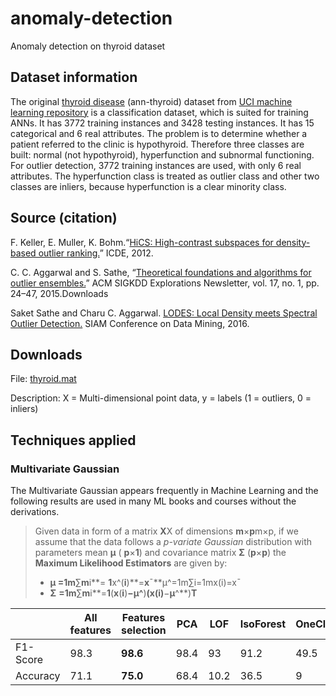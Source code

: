 # anomaly-detection

Anomaly detection on thyroid dataset

## Dataset information

The original [thyroid disease](https://archive.ics.uci.edu/ml/datasets/Thyroid+Disease) (ann-thyroid) dataset from [UCI machine learning repository](https://archive.ics.uci.edu/ml/) is a classification dataset, which is suited for training ANNs. It has 3772 training instances and 3428 testing instances. It has 15 categorical and 6 real attributes. The problem is to determine whether a patient referred to the clinic is hypothyroid. Therefore three classes are built: normal (not hypothyroid), hyperfunction and subnormal functioning. For outlier detection, 3772 training instances are used, with only 6 real attributes. The hyperfunction class is treated as outlier class and other two classes are inliers, because hyperfunction is a clear minority class.

## Source (citation)

F. Keller, E. Muller, K. Bohm.“[HiCS: High-contrast subspaces for density-based outlier ranking.](https://www.ipd.kit.edu/~muellere/publications/ICDE2012.pdf)” ICDE, 2012.

C. C. Aggarwal and S. Sathe, “[Theoretical foundations and algorithms for outlier ensembles.](http://www.kdd.org/exploration_files/Article4.pdf)” ACM SIGKDD Explorations Newsletter, vol. 17, no. 1, pp. 24–47, 2015.Downloads

Saket Sathe and Charu C. Aggarwal. [LODES: Local Density meets Spectral Outlier Detection.](http://saketsathe.net/papers/lodes.pdf) SIAM Conference on Data Mining, 2016.

## Downloads

File: [thyroid.mat](https://www.dropbox.com/s/bih0e15a0fukftb/thyroid.mat?dl=0)

Description: X = Multi-dimensional point data, y = labels (1 = outliers, 0 = inliers)

## Techniques applied

### Multivariate Gaussian

The Multivariate Gaussian appears frequently in Machine Learning and the following results are used in many ML books and courses without the derivations.

> Given data in form of a matrix **X**X of dimensions **m**×**p**m×p, if we assume that the data follows a *p-variate Gaussian* distribution with parameters mean **μ** ( **p**×**1**) and covariance matrix **Σ** (**p**×**p**) the **Maximum Likelihood Estimators** are given by:
>
> * **μ =**1**m**∑**m**i**= **1**x^(**i**)**=**x**¯**μ^=1m∑i=1mx(i)=x¯
> * **Σ** **=**1**m**∑**m**i**=**1**(**x**(**i**)**−**μ**^**)**(**x**(**i**)**−**μ**^**)**T**

|          | All features | Features<br />selection | PCA  | LOF  | IsoForest | OneClassSVM |
| -------- | ------------ | ----------------------- | ---- | ---- | --------- | ----------- |
| F1-Score | 98.3         | **98.6**               | 98.4 | 93   | 91.2      | 49.5        |
| Accuracy | 71.1         | **75.0**               | 68.4 | 10.2 | 36.5      | 9           |
